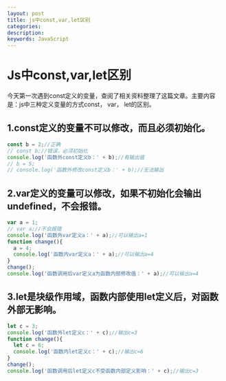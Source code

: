 ```yaml
---
layout: post
title: js中const,var,let区别
categories: 
description: 
keywords: JavaScript
---
```


# Js中const,var,let区别
今天第一次遇到const定义的变量，查阅了相关资料整理了这篇文章。主要内容是：js中三种定义变量的方式const， var， let的区别。

## 1.const定义的变量不可以修改，而且必须初始化。
```javascript
const b = 2;//正确
// const b;//错误，必须初始化 
console.log('函数外const定义b：' + b);//有输出值
// b = 5;
// console.log('函数外修改const定义b：' + b);//无法输出 
```

## 2.var定义的变量可以修改，如果不初始化会输出undefined，不会报错。
```javascript
var a = 1;
// var a;//不会报错
console.log('函数外var定义a：' + a);//可以输出a=1
function change(){
  a = 4;
  console.log('函数内var定义a：' + a);//可以输出a=4
} 
change();
console.log('函数调用后var定义a为函数内部修改值：' + a);//可以输出a=4
```

## 3.let是块级作用域，函数内部使用let定义后，对函数外部无影响。
```javascript
let c = 3;
console.log('函数外let定义c：' + c);//输出c=3
function change(){
  let c = 6;
  console.log('函数内let定义c：' + c);//输出c=6
} 
change();
console.log('函数调用后let定义c不受函数内部定义影响：' + c);//输出c=3
```



